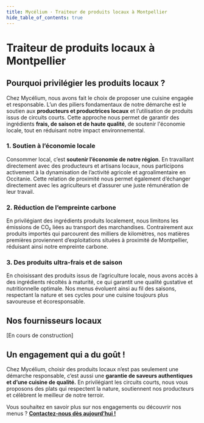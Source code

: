 ```yaml
---
title: Mycélium · Traiteur de produits locaux à Montpellier
hide_table_of_contents: true
---
```


# Traiteur de produits locaux à Montpellier

## Pourquoi privilégier les produits locaux ?

Chez Mycélium, nous avons fait le choix de proposer une cuisine engagée et responsable. L’un des piliers fondamentaux de notre démarche est le soutien aux **producteurs et productrices locaux** et l’utilisation de produits issus de circuits courts. Cette approche nous permet de garantir des ingrédients **frais, de saison et de haute qualité**, de soutenir l'économie locale, tout en réduisant notre impact environnemental.

### 1. Soutien à l’économie locale

Consommer local, c’est **soutenir l’économie de notre région**. En travaillant directement avec des producteurs et artisans locaux, nous participons activement à la dynamisation de l’activité agricole et agroalimentaire en Occitanie. Cette relation de proximité nous permet également d’échanger directement avec les agriculteurs et d’assurer une juste rémunération de leur travail.

### 2. Réduction de l’empreinte carbone

En privilégiant des ingrédients produits localement, nous limitons les émissions de CO₂ liées au transport des marchandises. Contrairement aux produits importés qui parcourent des milliers de kilomètres, nos matières premières proviennent d’exploitations situées à proximité de Montpellier, réduisant ainsi notre empreinte carbone.

### 3. Des produits ultra-frais et de saison

En choisissant des produits issus de l’agriculture locale, nous avons accès à des ingrédients récoltés à maturité, ce qui garantit une qualité gustative et nutritionnelle optimale. Nos menus évoluent ainsi au fil des saisons, respectant la nature et ses cycles pour une cuisine toujours plus savoureuse et écoresponsable.

## Nos fournisseurs locaux

[En cours de construction]

## Un engagement qui a du goût !

Chez Mycélium, choisir des produits locaux n’est pas seulement une démarche responsable, c’est aussi une **garantie de saveurs authentiques et d’une cuisine de qualité.** En privilégiant les circuits courts, nous vous proposons des plats qui respectent la nature, soutiennent nos producteurs et célèbrent le meilleur de notre terroir.

Vous souhaitez en savoir plus sur nos engagements ou découvrir nos menus ? **[Contactez-nous dès aujourd’hui !](/contact)**